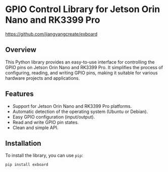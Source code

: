 # GPIO Control Library for Jetson Orin Nano and RK3399 Pro

https://github.com/jiangyangcreate/exboard

## Overview

This Python library provides an easy-to-use interface for controlling the GPIO pins on Jetson Orin Nano and RK3399 Pro. It simplifies the process of configuring, reading, and writing GPIO pins, making it suitable for various hardware projects and applications.

## Features

- Support for Jetson Orin Nano and RK3399 Pro platforms.
- Automatic detection of the operating system (Ubuntu or Debian).
- Easy GPIO configuration (input/output).
- Read and write GPIO pin states.
- Clean and simple API.

## Installation

To install the library, you can use `pip`:

```sh
pip install exboard
```